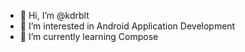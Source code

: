 - 👋 Hi, I’m @kdrblt
- 👀 I’m interested in Android Application Development
- 🌱 I’m currently learning Compose

<!---
kdrblt/kdrblt is a ✨ special ✨ repository because its `README.md` (this file) appears on your GitHub profile.
You can click the Preview link to take a look at your changes.
--->
